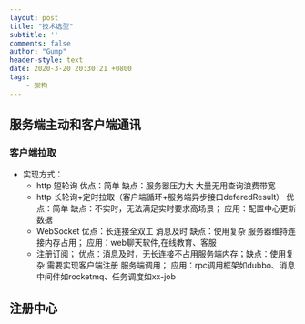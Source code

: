 ```yaml
---
layout: post
title: "技术选型"
subtitle: ''
comments: false
author: "Gump"
header-style: text
date: 2020-3-20 20:30:21 +0800
tags:
    - 架构
---
```




## 服务端主动和客户端通讯

### 客户端拉取

- 实现方式： 
  - http 短轮询  优点：简单 缺点：服务器压力大 大量无用查询浪费带宽
  - http 长轮询+定时拉取（客户端循环+服务端异步接口deferedResult）  优点：简单  缺点：不实时，无法满足实时要求高场景； 应用：配置中心更新数据
  - WebSocket   优点：长连接全双工 消息及时  缺点：使用复杂 服务器维持连接内存占用； 应用：web聊天软件,在线教育、客服
  - 注册订阅； 优点：消息及时，无长连接不占用服务端内存；缺点：使用复杂 需要实现客户端注册 服务端调用； 应用：rpc调用框架如dubbo、消息中间件如rocketmq、任务调度如xx-job

## 注册中心

